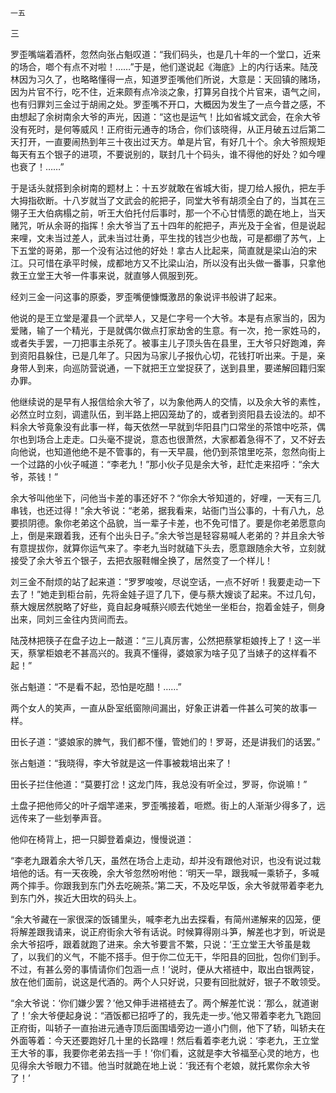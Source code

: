     一五 

   三

   罗歪嘴端着酒杯，忽然向张占魁叹道：“我们码头，也是几十年的一个堂口，近来的场合，啷个有点不对啦！……”于是，他们遂说起《海底》上的内行话来。陆茂林因为习久了，也略略懂得一点，知道罗歪嘴他们所说，大意是：天回镇的赌场，因为片官不行，吃不住，近来颇有点冷淡之象，打算另自找个片官来，语气之间，也有归罪刘三金过于胡闹之处。罗歪嘴不开口，大概因为发生了一点今昔之感，不由想起了余树南余大爷的声光，因道：“这也是运气！比如省城文武会，在余大爷没有死时，是何等威风！正府街元通寺的场合，你们该晓得，从正月破五过后第二天打开，一直要闹热到年三十夜出过天方。单是片官，有好几十个。余大爷照规矩每天有五个银子的进项，不要说别的，联封几十个码头，谁不得他的好处？如今哩也衰了！……”

   于是话头就搭到余树南的题材上：十五岁就敢在省城大街，提刀给人报仇，把左手大拇指砍断。十八岁就当了文武会的舵把子，同堂大爷有胡须全白了的，当其在三翎子王大伯病榻之前，听王大伯托付后事时，那一个不心甘情愿的跪在地上，当天赌咒，听从余哥的指挥！余大爷当了五十四年的舵把子，声光及于全省，但是说起来哩，文未当过差人，武未当过壮勇，平生找的钱岂少也哉，可是都绷了苏气，上下五堂的哥弟，那一个没有沾过他的好处！拿古人比起来，简直就是梁山泊的宋江。只可惜在承平时候，成都地方又不比梁山泊，所以没有出头做一番事，只拿他救王立堂王大爷一件事来说，就直够人佩服到死。

   经刘三金一问这事的原委，罗歪嘴便慷慨激昂的象说评书般讲了起来。

   他说的是王立堂是灌县一个武举人，又是仁字号一个大爷。本是有点家当的，因为爱赌，输了一个精光，于是就偶尔做点打家劫舍的生意。有一次，抢一家姓马的，或者失手罢，一刀把事主杀死了。被事主儿子顶头告在县里，王大爷只好跑滩，奔到资阳县躲住，已是几年了。只因为马家儿子报仇心切，花钱打听出来。于是，亲身带人到来，向巡防营说通，一下就把王立堂捉获了，送到县里，要递解回籍归案办罪。

   他继续说的是早有人报信给余大爷了，以为象他两人的交情，以及余大爷的素性，必然立时立刻，调遣队伍，到半路上把囚笼劫了的，或者到资阳县去设法的。却不料余大爷竟象没有此事一样，每天依然一早就到华阳县门口常坐的茶馆中吃茶，偶尔也到场合上走走。口头毫不提说，意态也很萧然，大家都着急得不了，又不好去向他说，也知道他绝不是不管事的，有一天早晨，他仍到茶馆里吃茶，忽然向街上一个过路的小伙子喊道：“李老九！”那小伙子见是余大爷，赶忙走来招呼：“余大爷，茶钱！”

   余大爷叫他坐下，问他当卡差的事还好不？“你余大爷知道的，好哩，一天有三几串钱，也还过得！”余大爷说：“老弟，据我看来，站衙门当公事的，十有八九，总要损阴德。象你老弟这个品貌，当一辈子卡差，也不免可惜了。要是你老弟愿意向上，倒是来跟着我，还有个出头日子。”余大爷岂是轻容易喊人老弟的？并且余大爷有意提拔你，就算你运气来了。李老九当时就磕下头去，愿意跟随余大爷，立刻就接受了余大爷五个银子，去把衣服鞋帽全换了，居然变了一个样儿！

   刘三金不耐烦的站了起来道：“罗罗唆唆，尽说空话，一点不好听！我要走动一下去了！”她走到柜台前，先将金娃子逗了几下，便与蔡大嫂谈了起来。不过几句，蔡大嫂居然脱略了好些，竟自起身喊蔡兴顺去代她坐一坐柜台，抱着金娃子，侧身出来，同刘三金往内货间而去。

   陆茂林把筷子在盘子边上一敲道：“三儿真厉害，公然把蔡掌柜娘抟上了！这一半天，蔡掌柜娘老不甚高兴的。我真不懂得，婆娘家为啥子见了当婊子的这样看不起！”

   张占魁道：“不是看不起，恐怕是吃醋！……”

   两个女人的笑声，一直从卧室纸窗隙间漏出，好象正讲着一件甚么可笑的故事一样。

   田长子道：“婆娘家的脾气，我们都不懂，管她们的！罗哥，还是讲我们的话罢。”

   张占魁道：“我晓得，李大爷就是这一件事被栽培出来了！

   田长子拦住他道：“莫要打岔！这龙门阵，我总没有听全过，罗哥，你说嘛！”

   土盘子把他师父的叶子烟竿递来，罗歪嘴接着，咂燃。街上的人渐渐少得多了，远远传来了一些划拳声音。

   他仰在椅背上，把一只脚登着桌边，慢慢说道：

   “李老九跟着余大爷几天，虽然在场合上走动，却并没有跟他对识，也没有说过栽培他的话。有一天夜晚，余大爷忽然吩咐他：‘明天一早，跟我喊一乘轿子，多喊两个摔手。你跟我到东门外去吃碗茶。’第二天，不及吃早饭，余大爷就带着李老九到东门外，挨近大田坎的码头上。

   “余大爷藏在一家很深的饭铺里头，喊李老九出去探看，有简州递解来的囚笼，便将解差跟我请来，说正府街余大爷有话说。时候算得刚斗笋，解差也才到，听说是余大爷招呼，跟着就跑了进来。余大爷要言不繁，只说：‘王立堂王大爷虽是栽了，以我们的义气，不能不搭手。但于你二位无干，华阳县的回批，包你们到手。不过，有甚么旁的事情请你们包涵一点！’说时，便从大褡裢中，取出白银两锭，放在他们面前，说这是代酒的。两个人只好说，只要有回批就好，银子不敢领受。

   “余大爷说：‘你们嫌少罢？’他又伸手进褡裢去了。两个解差忙说：‘那么，就道谢了！’余大爷便起身说：“酒饭都已招呼了的，我先走一步。’他又带着李老九飞跑回正府街，叫轿子一直抬进元通寺顶后面围墙旁边一道小门侧，他下了轿，叫轿夫在外面等着：今天还要跑好几十里的长路哩！然后看着李老九说：‘李老九，王立堂王大爷的事，我要你老弟去挡一手！’你们看，这就是李大爷福至心灵的地方，也见得余大爷眼力不错。他当时就跪在地上说：‘我还有个老娘，就托累你余大爷了！’

